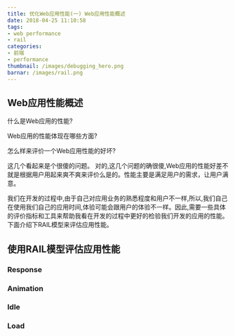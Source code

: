 ```yaml
---
title: 优化Web应用性能(一) Web应用性能概述
date: 2018-04-25 11:10:58
tags:
- web performance
- rail
categories:
- 前端
- performance
thumbnail: /images/debugging_hero.png
barnar: /images/rail.png
---
```


## Web应用性能概述

什么是Web应用的性能?

Web应用的性能体现在哪些方面?

怎么样来评价一个Web应用性能的好坏?

这几个看起来是个很傻的问题。
对的,这几个问题的确很傻,Web应用的性能好差不就是根据用户用起来爽不爽来评价么是的。性能主要是满足用户的需求，让用户满意。

我们在开发的过程中,由于自己对应用业务的熟悉程度和用户不一样,所以,我们自己在使用我们自己的应用时间,体验可能会跟用户的体验不一样。因此,需要一些具体的评价指标和工具来帮助我看在开发的过程中更好的检验我们开发的应用的性能。下面介绍下RAIL模型来评估应用性能。

## 使用RAIL模型评估应用性能

### Response

### Animation

### Idle

### Load
